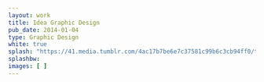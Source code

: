 ```yaml
---
layout: work
title: Idea Graphic Design
pub_date: 2014-01-04
type: Graphic Design
white: true
splash: "https://41.media.tumblr.com/4ac17b7be6e7c37581c99b6c3cb94ff0/tumblr_o0almqyke41s771xno1_1280.png"
splashbw:
images: [ ]
---
```

